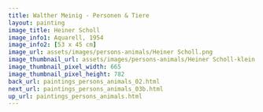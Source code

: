 ```yaml
---
title: Walther Meinig - Personen & Tiere
layout: painting
image_title: Heiner Scholl
image_info1: Aquarell, 1954
image_info2: [53 x 45 cm]
image_url: assets/images/persons-animals/Heiner Scholl.png
image_thumbnail_url: assets/images/persons-animals/Heiner Scholl-klein.png
image_thumbnail_pixel_width: 665
image_thumbnail_pixel_height: 782
back_url: paintings_persons_animals_02.html
next_url: paintings_persons_animals_03b.html
up_url: paintings_persons_animals.html
---
```

